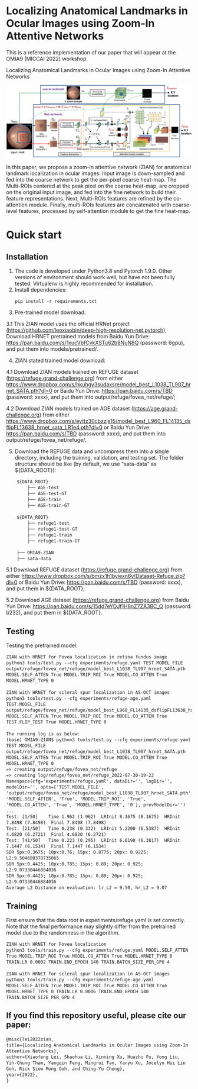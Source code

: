 # Localizing Anatomical Landmarks in Ocular Images using Zoom-In Attentive Networks

This is a reference implementation of our paper that will appear at the OMIA9 (MICCAI 2022) workshop.

Localizing Anatomical Landmarks in Ocular Images using Zoom-In Attentive Networks


![alt text](https://github.com/leixiaofeng-astar/OMIA9-ZIAN/blob/main/images/sacof_arch.png)

In this paper, we propose a zoom-in attentive network (ZIAN) for anatomical landmark localization in ocular images.
Input image is down-sampled and fed into the coarse network to get the per-pixel coarse heat-map. The Multi-ROIs centered at the peak pixel on the coarse heat-map, are cropped on the original input image, and fed into the fine network to build their feature representations. Next, Multi-ROIs features are refined by the co-attention module. Finally, multi-ROIs features are concatenated with coarse-level features, processed by self-attention module to get the fine heat-map.

# Quick start
## Installation
1. The code is developed under Python3.8 and Pytorch 1.9.0. Other versions of environment should work well, but have not been fully tested. Virtualenv is highly recommended for installation.
2. Install dependencies: 
   ```
   pip install -r requirements.txt
   ```
3. Pre-trained model download:

3.1 This ZIAN model uses the official HRNet project (https://github.com/leoxiaobin/deep-high-resolution-net.pytorch), Download HRNET pretrained models from Baidu Yun Drive: https://pan.baidu.com/s/1xucVbfCvkXSTu62b8NuN8Q (password: 6gpu), and put them into models/pretrained/.

4. ZIAN stated trained model download:

4.1 Download ZIAN models trained on REFUGE dataset (https://refuge.grand-challenge.org) from either https://www.dropbox.com/s/hkuhgy3sudaxsre/model_best_L1038_TL907_hrnet_SATA.pth?dl=0 or Baidu Yun Drive: https://pan.baidu.com/s/TBD (password: xxxx), and put them into output/refuge/fovea_net/refuge/;

4.2 Download ZIAN models trained on AGE dataset (https://age.grand-challenge.org) from either https://www.dropbox.com/s/eyttz30cbzzjs15/model_best_L960_FL14135_dsflipFL13638_hrnet_sata_LR1e4.pth?dl=0 or Baidu Yun Drive: https://pan.baidu.com/s/TBD (password: xxxx), and put them into output/refuge/fovea_net/refuge/.

5. Download the REFUGE data and uncompress them into a single directory, including the training, validation, and testing set. The folder structure should be like (by default, we use "sata-data" as ${DATA_ROOT}):
```
    ${DATA_ROOT}
        ├── AGE-test
        ├── AGE-test-GT
        ├── AGE-train
        ├── AGE-train-GT
  
    ${DATA_ROOT}
        ├── refuge1-test
        ├── refuge1-test-GT
        ├── refuge1-train
        ├── refuge1-train-GT
        
    ├── OMIA9-ZIAN
    ├── sata-data
```
5.1 Download REFUGE dataset (https://refuge.grand-challenge.org) from either https://www.dropbox.com/s/bmzx1h1byiexn6v/Dataset-Refuge.zip?dl=0 or Baidu Yun Drive: https://pan.baidu.com/s/TBD (password: xxxx), and put them in ${DATA_ROOT};

5.2 Download AGE dataset (https://refuge.grand-challenge.org) from Baidu Yun Drive: https://pan.baidu.com/s/15dd7eYDJf1H8nZ7ZA3BC_Q (password: b232), and put them in ${DATA_ROOT}.


## Testing
Testing the pretrained model:
```
ZIAN with HRNET for Fovea localication in retina fundus image
python3 tools/test.py --cfg experiments/refuge.yaml TEST.MODEL_FILE output/refuge/fovea_net/refuge/model_best_L1038_TL907_hrnet_SATA.pth MODEL.SELF_ATTEN True MODEL.TRIP_ROI True MODEL.CO_ATTEN True MODEL.HRNET_TYPE 0

ZIAN with HRNET for scleral spur localization in AS-OCT images
python3 tools/test.py --cfg experiments/refuge-age.yaml TEST.MODEL_FILE output/refuge/fovea_net/refuge/model_best_L960_FL14135_dsflipFL13638_hrnet_sata_LR1e4.pth MODEL.SELF_ATTEN True MODEL.TRIP_ROI True MODEL.CO_ATTEN True TEST.FLIP_TEST True MODEL.HRNET_TYPE 0

The running log is as below:
(base) OMIA9-ZIAN$ python3 tools/test.py --cfg experiments/refuge.yaml TEST.MODEL_FILE output/refuge/fovea_net/refuge/model_best_L1038_TL907_hrnet_SATA.pth MODEL.SELF_ATTEN True MODEL.TRIP_ROI True MODEL.CO_ATTEN True MODEL.HRNET_TYPE 0
=> creating output/refuge/fovea_net/refuge
=> creating log/refuge/fovea_net/refuge_2022-07-30-19-22
Namespace(cfg='experiments/refuge.yaml', dataDir='', logDir='', modelDir='', opts=['TEST.MODEL_FILE', 'output/refuge/fovea_net/refuge/model_best_L1038_TL907_hrnet_SATA.pth', 'MODEL.SELF_ATTEN', 'True', 'MODEL.TRIP_ROI', 'True', 'MODEL.CO_ATTEN', 'True', 'MODEL.HRNET_TYPE', '0'], prevModelDir='')
...
Test: [1/50]	Time 1.962 (1.962)	LRInit 8.1675 (8.1675)	HRInit 7.8498 (7.8498)	Final 7.8498 (7.8498)	
Test: [21/50]	Time 0.238 (0.332)	LRInit 5.2200 (6.5387)	HRInit 4.6820 (6.2721)	Final 4.6820 (6.2721)	
Test: [41/50]	Time 0.223 (0.295)	LRInit 6.6190 (6.3817)	HRInit 7.1447 (6.1534)	Final 7.1447 (6.1534)	
SDR 5px:0.3675; 10px:0.76; 15px: 0.8775; 20px: 0.9225; L2:9.504680378735065
SDR 5px:0.4425; 10px:0.785; 15px: 0.89; 20px: 0.925; L2:9.07330446884036
SDR 5px:0.4425; 10px:0.785; 15px: 0.89; 20px: 0.925; L2:9.07330446884036
Average L2 Distance on evaluation: lr_L2 = 9.50, hr_L2 = 9.07
```

## Training
First ensure that the data root in experiments/refuge.yaml is set correctly. Note that the final performance may slightly differ from the pretrained model due to the randomness in the algorithm.
```
ZIAN with HRNET for Fovea localication
python3 tools/train.py --cfg experiments/refuge.yaml MODEL.SELF_ATTEN True MODEL.TRIP_ROI True MODEL.CO_ATTEN True MODEL.HRNET_TYPE 0 TRAIN.LR 0.0002 TRAIN.END_EPOCH 140 TRAIN.BATCH_SIZE_PER_GPU 4

ZIAN with HRNET for scleral spur localization in AS-OCT images
python3 tools/train.py --cfg experiments/refuge-age.yaml MODEL.SELF_ATTEN True MODEL.TRIP_ROI True MODEL.CO_ATTEN True MODEL.HRNET_TYPE 0 TRAIN.LR 0.0006 TRAIN.END_EPOCH 140 TRAIN.BATCH_SIZE_PER_GPU 4
```

## If you find this repository useful, please cite our paper:
 
    @misc{lei2022zian,
    title={Localizing Anatomical Landmarks in Ocular Images using Zoom-In Attentive Networks},
    author={Xiaofeng Lei, Shaohua Li, Xinxing Xu, Huazhu Fu, Yong Liu, Yih-Chung Tham, Yangqin Feng, Mingrui Tan, Yanyu Xu, Jocelyn Hui Lin Goh, Rick Siow Mong Goh, and Ching-Yu Cheng},
    year={2022},
    }
